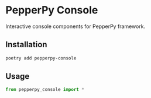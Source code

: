 # PepperPy Console

Interactive console components for PepperPy framework.

## Installation

```bash
poetry add pepperpy-console
```

## Usage

```python
from pepperpy_console import *
```

